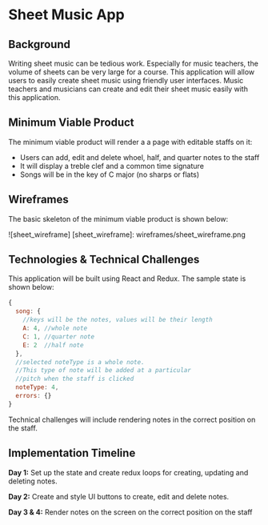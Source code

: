 # Sheet Music App

## Background

Writing sheet music can be tedious work. Especially for music teachers, the volume of sheets can be very large for a course. This application will allow users to easily create sheet music using friendly user interfaces. Music teachers and musicians can create and edit their sheet music easily with this application.

## Minimum Viable Product

The minimum viable product will render a a page with editable staffs on it:
* Users can add, edit and delete whoel, half, and quarter notes to the staff
* It will display a treble clef and a common time signature
* Songs will be in the key of C major (no sharps or flats)

## Wireframes

The basic skeleton of the minimum viable product is shown below:

![sheet_wireframe]
[sheet_wireframe]: wireframes/sheet_wireframe.png

## Technologies & Technical Challenges

This application will be built using React and Redux. The sample state is shown below:

```js
{
  song: {
    //keys will be the notes, values will be their length
    A: 4, //whole note
    C: 1, //quarter note
    E: 2  //half note
  },
  //selected noteType is a whole note.
  //This type of note will be added at a particular
  //pitch when the staff is clicked
  noteType: 4,
  errors: {}
}
```

Technical challenges will include rendering notes in the correct position on the staff.

## Implementation Timeline

**Day 1:** Set up the state and create redux loops for creating, updating and deleting notes.

**Day 2:** Create and style UI buttons to create, edit and delete notes.

**Day 3 & 4:** Render notes on the screen on the correct position on the staff
